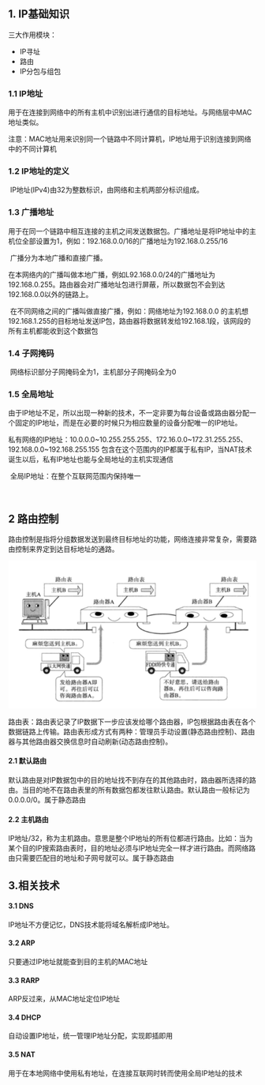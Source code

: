 ## 1. IP基础知识

三大作用模块：

* IP寻址
* 路由
* IP分包与组包

### 1.1 IP地址

用于在连接到网络中的所有主机中识别出进行通信的目标地址。与网络层中MAC地址类似。

注意：MAC地址用来识别同一个链路中不同计算机，IP地址用于识别连接到网络中的不同计算机

### 1.2 IP地址的定义

​		IP地址(IPv4)由32为整数标识，由网络和主机两部分标识组成。

### 1.3 广播地址

​		用于在同一个链路中相互连接的主机之间发送数据包。广播地址是将IP地址中的主机位全部设置为1，例如：192.168.0.0/16的广播地址为192.168.0.255/16

​		广播分为本地广播和直接广播。

​		在本网络内的广播叫做本地广播，例如L92.168.0.0/24的广播地址为192.168.0.255。路由器会对广播地址包进行屏蔽，所以数据包不会到达192.168.0.0以外的链路上。

​		在不同网络之间的广播叫做直接广播，例如：网络地址为192.168.0.0 的主机想192.168.1.255的目标地址发送IP包，路由器将数据转发给192.168.1段，该网段的所有主机都能收到这个数据包

### 1.4 子网掩码

​		网络标识部分子网掩码全为1，主机部分子网掩码全为0

### 1.5 全局地址

​		由于IP地址不足，所以出现一种新的技术，不一定非要为每台设备或路由器分配一个固定的IP地址，而是在必要的时候只为相应数量的设备分配唯一的IP地址。

​		私有网络的IP地址：10.0.0.0~10.255.255.255、172.16.0.0~172.31.255.255、192.168.0.0~192.168.255.155 包含在这个范围内的IP都属于私有IP，当NAT技术诞生以后，私有IP地址也能与全局地址的主机实现通信

​		全局IP地址：在整个互联网范围内保持唯一

​		

## 2 路由控制

​		路由控制是指将分组数据发送到最终目标地址的功能，网络连接非常复杂，需要路由控制来界定到达目标地址的通路。

![image-20221111152257266](./assets/image-20221111152257266.png)

​		路由表：路由表记录了IP数据下一步应该发给哪个路由器，IP包根据路由表在各个数据链路上传输。路由表形成方式有两种：管理员手动设置(静态路由控制)、路由器与其他路由器交换信息时自动刷新(动态路由控制)。

#### 2.1 默认路由

​		默认路由是对IP数据包中的目的地址找不到存在的其他路由时，路由器所选择的路由。当目的地不在路由表里的所有数据包都发往默认路由。默认路由一般标记为0.0.0.0/0。属于静态路由

#### 2.2 主机路由

​		IP地址/32，称为主机路由。意思是整个IP地址的所有位都进行路由。比如：当为某个目的IP搜索路由表时，目的地址必须与IP地址完全一样才进行路由。而网络路由只需要匹配目的地址和子网号就可以。属于静态路由



## 3.相关技术

#### 3.1 DNS

IP地址不方便记忆，DNS技术能将域名解析成IP地址。

#### 3.2 ARP

只要通过IP地址就能查到目的主机的MAC地址

#### 3.3 RARP

ARP反过来，从MAC地址定位IP地址

#### 3.4 DHCP

自动设置IP地址，统一管理IP地址分配，实现即插即用

#### 3.5 NAT

用于在本地网络中使用私有地址，在连接互联网时转而使用全局IP地址的技术